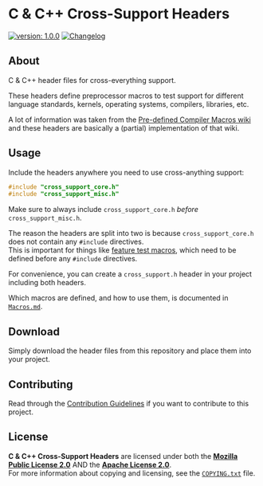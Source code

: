 <!--
  Copyright (c) 2022 Michael Federczuk
  SPDX-License-Identifier: CC-BY-SA-4.0
-->

# C & C++ Cross-Support Headers #

[version_shield]: https://img.shields.io/badge/version-1.0.0-informational.svg
[release_page]: https://github.com/mfederczuk/cross-support/releases/tag/v1.0.0 "Release v1.0.0"
[![version: 1.0.0][version_shield]][release_page]
[![Changelog](https://img.shields.io/badge/-Changelog-informational.svg)](CHANGELOG.md "Changelog")

## About ##

C & C++ header files for cross-everything support.

These headers define preprocessor macros to test support for different language standards, kernels, operating systems,
compilers, libraries, etc.

A lot of information was taken from the [Pre-defined Compiler Macros wiki] and these headers are basically a (partial)
implementation of that wiki.

[Pre-defined Compiler Macros wiki]: <https://github.com/cpredef/predef> "cpredef/predef: Pre-defined Compiler Macros wiki"

## Usage ##

Include the headers anywhere you need to use cross-anything support:

```c
#include "cross_support_core.h"
#include "cross_support_misc.h"
```

Make sure to always include `cross_support_core.h` *before* `cross_support_misc.h`.

The reason the headers are split into two is because `cross_support_core.h` does not contain any
`#include` directives.  
This is important for things like [feature test macros], which need to be defined before any `#include` directives.

For convenience, you can create a `cross_support.h` header in your project including both headers.

Which macros are defined, and how to use them, is documented in [`Macros.md`](Macros.md).

[feature test macros]: <https://linux.die.net/man/7/feature_test_macros> "feature_test_macros(7): feature test macros - Linux man page"

## Download ##

Simply download the header files from this repository and place them into your project.

## Contributing ##

Read through the [Contribution Guidelines](CONTRIBUTING.md) if you want to contribute to this project.

## License ##

**C & C++ Cross-Support Headers** are licensed under both the [**Mozilla Public License 2.0**](LICENSES/MPL-2.0.txt) AND
the [**Apache License 2.0**](LICENSES/Apache-2.0.txt).  
For more information about copying and licensing, see the [`COPYING.txt`](COPYING.txt) file.
